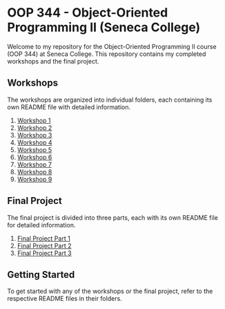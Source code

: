# OOP 344 - Object-Oriented Programming II (Seneca College)

Welcome to my repository for the Object-Oriented Programming II course (OOP 344) at Seneca College. This repository contains my completed workshops and the final project.

## Workshops

The workshops are organized into individual folders, each containing its own README file with detailed information.

1. [Workshop 1](Workshop%201)
2. [Workshop 2](workshop2/README.md)
3. [Workshop 3](workshop3/README.md)
4. [Workshop 4](workshop4/README.md)
5. [Workshop 5](workshop5/README.md)
6. [Workshop 6](workshop6/README.md)
7. [Workshop 7](workshop7/README.md)
8. [Workshop 8](workshop8/README.md)
9. [Workshop 9](workshop9/README.md)

## Final Project

The final project is divided into three parts, each with its own README file for detailed information.

1. [Final Project Part 1](finalproject-part1/README.md)
2. [Final Project Part 2](finalproject-part2/README.md)
3. [Final Project Part 3](finalproject-part3/README.md)

## Getting Started

To get started with any of the workshops or the final project, refer to the respective README files in their folders.
